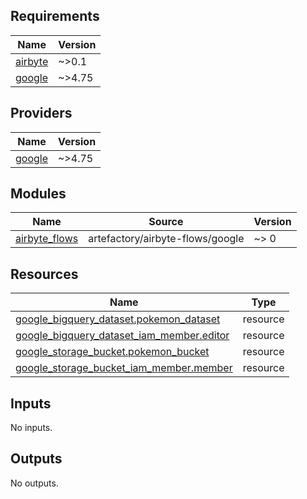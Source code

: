 ## Requirements

| Name | Version |
|------|---------|
| <a name="requirement_airbyte"></a> [airbyte](#requirement\_airbyte) | ~>0.1 |
| <a name="requirement_google"></a> [google](#requirement\_google) | ~>4.75 |

## Providers

| Name | Version |
|------|---------|
| <a name="provider_google"></a> [google](#provider\_google) | ~>4.75 |

## Modules

| Name | Source | Version |
|------|--------|---------|
| <a name="module_airbyte_flows"></a> [airbyte\_flows](#module\_airbyte\_flows) | artefactory/airbyte-flows/google | ~> 0 |

## Resources

| Name | Type |
|------|------|
| [google_bigquery_dataset.pokemon_dataset](https://registry.terraform.io/providers/hashicorp/google/latest/docs/resources/bigquery_dataset) | resource |
| [google_bigquery_dataset_iam_member.editor](https://registry.terraform.io/providers/hashicorp/google/latest/docs/resources/bigquery_dataset_iam_member) | resource |
| [google_storage_bucket.pokemon_bucket](https://registry.terraform.io/providers/hashicorp/google/latest/docs/resources/storage_bucket) | resource |
| [google_storage_bucket_iam_member.member](https://registry.terraform.io/providers/hashicorp/google/latest/docs/resources/storage_bucket_iam_member) | resource |

## Inputs

No inputs.

## Outputs

No outputs.
